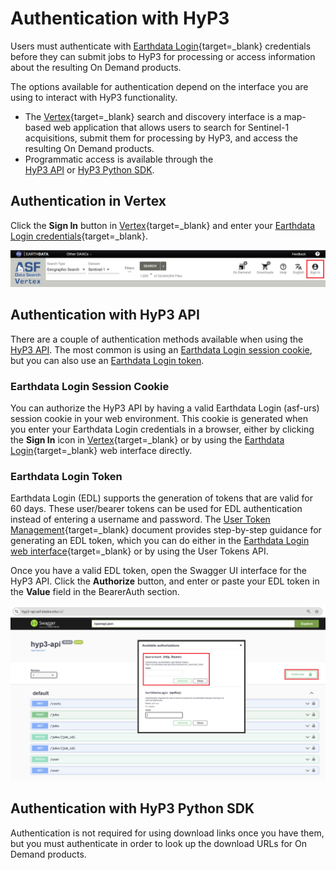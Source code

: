 # Authentication with HyP3

Users must authenticate with 
[Earthdata Login](https://urs.earthdata.nasa.gov/ "https://urs.earthdata.nasa.gov/" ){target=_blank} 
credentials before they can submit jobs to HyP3 for processing or access information about the resulting 
On Demand products.

The options available for authentication depend on the interface you are using to interact with HyP3 functionality. 

- The [Vertex](https://search.asf.alaska.edu/ "search.asf.alaska.edu" ){target=_blank} search and discovery 
  interface is a map-based web application that allows users to search for Sentinel-1 acquisitions, submit them for 
  processing by HyP3, and access the resulting On Demand products.
- Programmatic access is available through the  
  [HyP3 API](../using/api.md "hyp3-docs.asf.alaska.edu/using/api") or 
  [HyP3 Python SDK](../using/sdk.md "hyp3-docs.asf.alaska.edu/using/sdk").

## Authentication in Vertex

Click the **Sign In** button in [Vertex](https://search.asf.alaska.edu/ "search.asf.alaska.edu" ){target=_blank} 
and enter your 
[Earthdata Login credentials](https://urs.earthdata.nasa.gov/ "urs.earthdata.nasa.gov" ){target=_blank}. 

![Sign In with EDL in Vertex](../images/vertex-sign-in.png "Sign In with Earthdata Login Credentials in Vertex")

## Authentication with HyP3 API

There are a couple of authentication methods available when using the 
[HyP3 API](../using/api.md "hyp3-docs.asf.alaska.edu/using/api"). 
The most common is using an 
[Earthdata Login session cookie](#earthdata-login-session-cookie "Jump to the Earthdata Login Session Cookie section of this document"), 
but you can also use an 
[Earthdata Login token](#earthdata-login-token "Jump to the Earthdata Login Token section of this document").

### Earthdata Login Session Cookie

You can authorize the HyP3 API by having a valid Earthdata Login (asf-urs) session cookie in your web environment. 
This cookie is generated when you enter your Earthdata Login credentials in a browser, either by clicking the 
**Sign In** icon in 
[Vertex](https://search.asf.alaska.edu/ "search.asf.alaska.edu" ){target=_blank} 
or by using the 
[Earthdata Login](https://urs.earthdata.nasa.gov/ "urs.earthdata.nasa.gov" ){target=_blank} 
web interface directly.

### Earthdata Login Token

Earthdata Login (EDL) supports the generation of tokens that are valid for 60 days. These user/bearer tokens can be 
used for EDL authentication instead of entering a username and password. The 
[User Token Management](https://urs.earthdata.nasa.gov/documentation/for_users/user_token "urs.earthdata.nasa.gov/documentation/for_users/user_token" ){target=_blank} 
document provides step-by-step guidance for generating an EDL token, which you can do either in the 
[Earthdata Login web interface](https://urs.earthdata.nasa.gov/ "https://urs.earthdata.nasa.gov/" ){target=_blank} 
or by using the User Tokens API. 

Once you have a valid EDL token, open the Swagger UI interface for the HyP3 API. Click the **Authorize** button, 
and enter or paste your EDL token in the **Value** field in the BearerAuth section. 

![Authorize EDL Token in API](../images/api-authorize.png "Authorize an EDL Token in the HyP3 API")


## Authentication with HyP3 Python SDK







Authentication is not required for using download links once you have them, but you must authenticate 
in order to look up the download URLs for On Demand products.